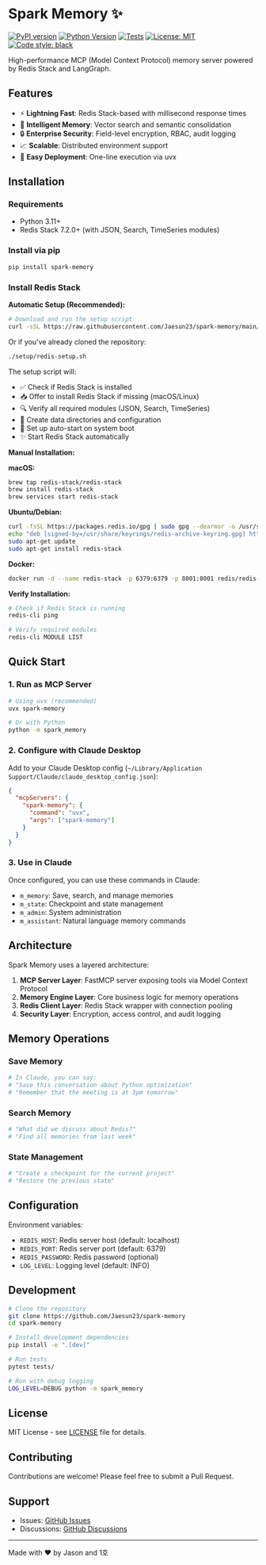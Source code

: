 # Spark Memory ✨

[![PyPI version](https://badge.fury.io/py/spark-memory.svg)](https://badge.fury.io/py/spark-memory)
[![Python Version](https://img.shields.io/pypi/pyversions/spark-memory.svg)](https://pypi.org/project/spark-memory/)
[![Tests](https://github.com/Jaesun23/spark-memory/actions/workflows/test.yml/badge.svg)](https://github.com/Jaesun23/spark-memory/actions/workflows/test.yml)
[![License: MIT](https://img.shields.io/badge/License-MIT-yellow.svg)](https://opensource.org/licenses/MIT)
[![Code style: black](https://img.shields.io/badge/code%20style-black-000000.svg)](https://github.com/psf/black)

High-performance MCP (Model Context Protocol) memory server powered by Redis Stack and LangGraph.

## Features

- ⚡ **Lightning Fast**: Redis Stack-based with millisecond response times
- 🧠 **Intelligent Memory**: Vector search and semantic consolidation
- 🔒 **Enterprise Security**: Field-level encryption, RBAC, audit logging
- 📈 **Scalable**: Distributed environment support
- 🎯 **Easy Deployment**: One-line execution via uvx

## Installation

### Requirements

- Python 3.11+
- Redis Stack 7.2.0+ (with JSON, Search, TimeSeries modules)

### Install via pip

```bash
pip install spark-memory
```

### Install Redis Stack

**Automatic Setup (Recommended):**
```bash
# Download and run the setup script
curl -sSL https://raw.githubusercontent.com/Jaesun23/spark-memory/main/setup/redis-setup.sh | bash
```

Or if you've already cloned the repository:
```bash
./setup/redis-setup.sh
```

The setup script will:
- ✅ Check if Redis Stack is installed
- 📥 Offer to install Redis Stack if missing (macOS/Linux)
- 🔍 Verify all required modules (JSON, Search, TimeSeries)
- 📁 Create data directories and configuration
- 🚀 Set up auto-start on system boot
- ✨ Start Redis Stack automatically

**Manual Installation:**

**macOS:**
```bash
brew tap redis-stack/redis-stack
brew install redis-stack
brew services start redis-stack
```

**Ubuntu/Debian:**
```bash
curl -fsSL https://packages.redis.io/gpg | sudo gpg --dearmor -o /usr/share/keyrings/redis-archive-keyring.gpg
echo "deb [signed-by=/usr/share/keyrings/redis-archive-keyring.gpg] https://packages.redis.io/deb $(lsb_release -cs) main" | sudo tee /etc/apt/sources.list.d/redis.list
sudo apt-get update
sudo apt-get install redis-stack
```

**Docker:**
```bash
docker run -d --name redis-stack -p 6379:6379 -p 8001:8001 redis/redis-stack:latest
```

**Verify Installation:**
```bash
# Check if Redis Stack is running
redis-cli ping

# Verify required modules
redis-cli MODULE LIST
```

## Quick Start

### 1. Run as MCP Server

```bash
# Using uvx (recommended)
uvx spark-memory

# Or with Python
python -m spark_memory
```

### 2. Configure with Claude Desktop

Add to your Claude Desktop config (`~/Library/Application Support/Claude/claude_desktop_config.json`):

```json
{
  "mcpServers": {
    "spark-memory": {
      "command": "uvx",
      "args": ["spark-memory"]
    }
  }
}
```

### 3. Use in Claude

Once configured, you can use these commands in Claude:

- `m_memory`: Save, search, and manage memories
- `m_state`: Checkpoint and state management
- `m_admin`: System administration
- `m_assistant`: Natural language memory commands

## Architecture

Spark Memory uses a layered architecture:

1. **MCP Server Layer**: FastMCP server exposing tools via Model Context Protocol
2. **Memory Engine Layer**: Core business logic for memory operations
3. **Redis Client Layer**: Redis Stack wrapper with connection pooling
4. **Security Layer**: Encryption, access control, and audit logging

## Memory Operations

### Save Memory
```python
# In Claude, you can say:
# "Save this conversation about Python optimization"
# "Remember that the meeting is at 3pm tomorrow"
```

### Search Memory
```python
# "What did we discuss about Redis?"
# "Find all memories from last week"
```

### State Management
```python
# "Create a checkpoint for the current project"
# "Restore the previous state"
```

## Configuration

Environment variables:
- `REDIS_HOST`: Redis server host (default: localhost)
- `REDIS_PORT`: Redis server port (default: 6379)
- `REDIS_PASSWORD`: Redis password (optional)
- `LOG_LEVEL`: Logging level (default: INFO)

## Development

```bash
# Clone the repository
git clone https://github.com/Jaesun23/spark-memory
cd spark-memory

# Install development dependencies
pip install -e ".[dev]"

# Run tests
pytest tests/

# Run with debug logging
LOG_LEVEL=DEBUG python -m spark_memory
```

## License

MIT License - see [LICENSE](LICENSE) file for details.

## Contributing

Contributions are welcome! Please feel free to submit a Pull Request.

## Support

- Issues: [GitHub Issues](https://github.com/Jaesun23/spark-memory/issues)
- Discussions: [GitHub Discussions](https://github.com/Jaesun23/spark-memory/discussions)

---

Made with ❤️ by Jason and 1호